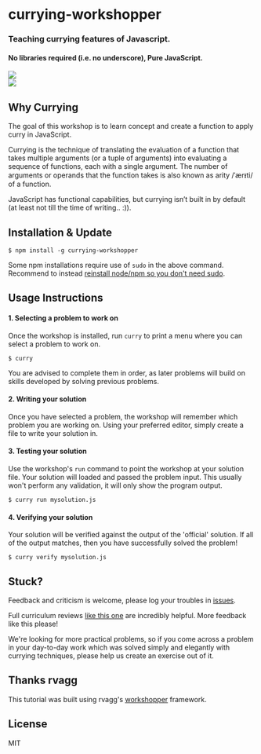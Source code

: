 # currying-workshopper

### Teaching currying features of Javascript.

#### No libraries required (i.e. no underscore), Pure JavaScript.

<a href="https://nodei.co/npm/currying-workshopper/"><img src="https://nodei.co/npm/currying-workshopper.png?downloads=true&downloadRank=true&stars=true">
  <br /><img src="https://nodei.co/npm-dl/currying-workshopper.png?months=12">
</a>

## Why Currying

The goal of this workshop is to learn concept and create a function to apply curry in JavaScript.

Currying is the technique of translating the evaluation of a function that takes multiple arguments (or a tuple of arguments) into evaluating a sequence of functions, each with a single argument.
The number of arguments or operands that the function takes is also known as arity /ˈærᵻti/ of a function.

JavaScript has functional capabilities, but currying isn’t built in by default (at least not till the time of writing.. :)).

## Installation & Update

```
$ npm install -g currying-workshopper
```

Some npm installations require use of `sudo` in the above command. Recommend to instead [reinstall node/npm so you don't need sudo](https://gist.github.com/isaacs/579814).

## Usage Instructions

#### 1. Selecting a problem to work on

Once the workshop is installed, run `curry` to print a menu
where you can select a problem to work on.

```
$ curry
```

You are advised to complete them in order, as later problems will build on skills developed by solving previous problems.

#### 2. Writing your solution

Once you have selected a problem, the workshop will remember which problem you are working on.
Using your preferred editor, simply create a file to write your solution in.

#### 3. Testing your solution

Use the workshop's `run` command to point the workshop at your solution file. Your solution will loaded
and passed the problem input. This usually won't perform any validation, it will only show the program output.

```
$ curry run mysolution.js
```

#### 4. Verifying your solution

Your solution will be verified against the output of the 'official' solution.
If all of the output matches, then you have successfully solved the problem!

```
$ curry verify mysolution.js
```

## Stuck?

Feedback and criticism is welcome, please log your troubles in [issues](https://github.com/kishorsharma/currying-workshopper/issues).

Full curriculum reviews [like this one](https://github.com/kishorsharma/currying-workshopper/issues/1) are incredibly helpful. More feedback like this please!

We're looking for more practical problems, so if you come across a problem in your day-to-day work which was solved simply and elegantly with currying techniques, please help us create an exercise out of it.

## Thanks rvagg

This tutorial was built using rvagg's [workshopper](https://github.com/rvagg/workshopper) framework.

## License

MIT
